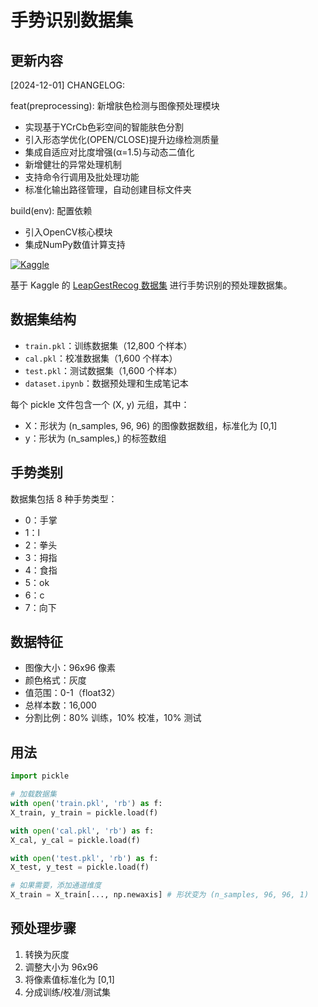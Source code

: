 # 手势识别数据集

## 更新内容

[2024-12-01] CHANGELOG:

feat(preprocessing): 新增肤色检测与图像预处理模块
- 实现基于YCrCb色彩空间的智能肤色分割
- 引入形态学优化(OPEN/CLOSE)提升边缘检测质量
- 集成自适应对比度增强(α=1.5)与动态二值化
- 新增健壮的异常处理机制
- 支持命令行调用及批处理功能
- 标准化输出路径管理，自动创建目标文件夹

build(env): 配置依赖
- 引入OpenCV核心模块
- 集成NumPy数值计算支持

[![Kaggle](https://img.shields.io/badge/Kaggle-Dataset-blue.svg)](https://www.kaggle.com/datasets/gti-upm/leapgestrecog)

基于 Kaggle 的 [LeapGestRecog 数据集](https://www.kaggle.com/datasets/gti-upm/leapgestrecog) 进行手势识别的预处理数据集。

## 数据集结构

- `train.pkl`：训练数据集（12,800 个样本）
- `cal.pkl`：校准数据集（1,600 个样本）
- `test.pkl`：测试数据集（1,600 个样本）
- `dataset.ipynb`：数据预处理和生成笔记本

每个 pickle 文件包含一个 (X, y) 元组，其中：
- X：形状为 (n_samples, 96, 96) 的图像数据数组，标准化为 [0,1]
- y：形状为 (n_samples,) 的标签数组

## 手势类别

数据集包括 8 种手势类型：
- 0：手掌
- 1：l
- 2：拳头
- 3：拇指
- 4：食指
- 5：ok
- 6：c
- 7：向下

## 数据特征

- 图像大小：96x96 像素
- 颜色格式：灰度
- 值范围：0-1（float32）
- 总样本数：16,000
- 分割比例：80% 训练，10% 校准，10% 测试

## 用法

```python
import pickle

# 加载数据集
with open('train.pkl', 'rb') as f:
X_train, y_train = pickle.load(f)

with open('cal.pkl', 'rb') as f:
X_cal, y_cal = pickle.load(f)

with open('test.pkl', 'rb') as f:
X_test, y_test = pickle.load(f)

# 如果需要，添加通道维度
X_train = X_train[..., np.newaxis] # 形状变为 (n_samples, 96, 96, 1)
```

## 预处理步骤
1. 转换为灰度
2. 调整大小为 96x96
3. 将像素值标准化为 [0,1]
4. 分成训练/校准/测试集
